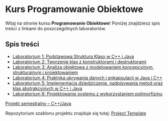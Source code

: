 # Kurs Programowanie Obiektowe

Witaj na stronie kursu **Programowanie Obiektowe**! Poniżej znajdziesz spis treści z linkami do poszczególnych laboratoriów.

## Spis treści

- [Laboratorium 1: Podstawowa Struktura Klasy w C++ i Java](lab1/index.md)
- [Laboratorium 2: Tworzenie klas z konstruktorami i destruktorami](lab2/index.md)
- [Laboratorium 3: Analiza obiektowa z modelowaniem koncepcyjnym, strukturalnym i projektowaniem](lab3/index.md)
- [Laboratorium 4: Praktyka ukrywania danych i enkapsulacji w Java i C++](lab4/index.md)
- [Laboratorium 5: Implementacja dziedziczenia, nadpisywania metod oraz klas abstrakcyjnych w C++ i Java](lab5/index.md)
- [Laboratorium 6: Projektowanie systemu z wykorzystaniem polimorfizmu](lab6/index.md)

[Projekt semestralny – C++/Java](project/index.md)

Repozytorium szablonu projektu znajduje się tutaj: [Project Template](https://github.com/dataproctech/project_OOP/tree/d5b928af024cf6750dcc0593c558072fdef76233)
